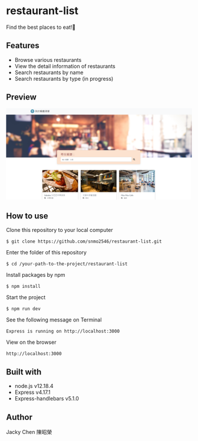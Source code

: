 # restaurant-list

Find the best places to eat!🍝

## Features

* Browse various restaurants
* View the detail information of restaurants
* Search restaurants by name
* Search restaurants by type (in progress)

## Preview
![Website screenshot](https://github.com/snmo2546/restaurant-list/blob/master/restaurant_list.PNG)

## How to use
Clone this repository to your local computer
<pre><code>$ git clone https://github.com/snmo2546/restaurant-list.git</code></pre>
Enter the folder of this repository
<pre><code>$ cd /your-path-to-the-project/restaurant-list</code></pre>
Install packages by npm
<pre><code>$ npm install</code></pre>
Start the project
<pre><code>$ npm run dev</code></pre>
See the following message on Terminal
<pre><code>Express is running on http://localhost:3000</code></pre>
View on the browser
<pre><code>http://localhost:3000</code></pre>

## Built with

* node.js v12.18.4
* Express v4.17.1
* Express-handlebars v5.1.0

## Author
Jacky Chen 陳昭榮
